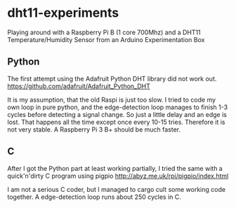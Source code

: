 # dht11-experiments
Playing around with a Raspberry Pi B (1 core 700Mhz) and a DHT11 Temperature/Humidity Sensor from an Arduino Experimentation Box

## Python

The first attempt using the Adafruit Python DHT library did not work out.
https://github.com/adafruit/Adafruit_Python_DHT

It is my assumption, that the old Raspi is just too slow.
I tried to code my own loop in pure python, and the edge-detection loop manages to finish 1-3 cycles before detecting a signal change.
So just a little delay and an edge is lost. That happens all the time except once every 10-15 tries.
Therefore it is not very stable. A Raspberry Pi 3 B+ should be much faster.

## C

After I got the Python part at least working partially,
I tried the same with a quick'n'dirty C program using pigpio
http://abyz.me.uk/rpi/pigpio/index.html

I am not a serious C coder, but I managed to cargo cult some working code together.
A edge-detection loop runs about 250 cycles in C.

